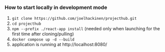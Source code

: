 ### How to start locally in development mode
  1. `git clone https://github.com/joelhackinen/projecthub.git`
  2. `cd projecthub`
  3. `npm --prefix ./react-app install` (needed only when launching for the first time after cloning/pulling)
  4. `docker compose up -d --build`
  5. application is running at http://localhost:8080/
